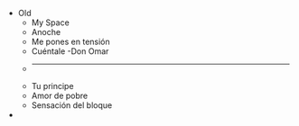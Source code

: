 - Old
	- My Space
	- Anoche
	- Me pones en tensión
	- Cuéntale -Don Omar
	-
	  ---
	- Tu principe
	- Amor de pobre
	- Sensación del bloque
-